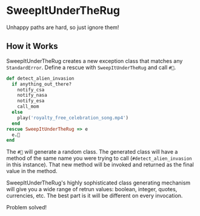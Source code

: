 # SweepItUnderTheRug

Unhappy paths are hard, so just ignore them!

## How it Works
SweepItUnderTheRug creates a new exception class that matches any `StandardError`. Define a rescue with `SweepItUnderTheRug` and call `#👀`.

```ruby
def detect_alien_invasion
  if anything_out_there?
    notify_csa
    notify_nasa 
    notify_esa
    call_mom
  else
    play('royalty_free_celebration_song.mp4')
  end
rescue SweepItUnderTheRug => e
  e.👀
end
```

The `#👀` will generate a random class. The generated class will have a method of the same name you were trying to call (`#detect_alien_invasion` in this instance). That new method will be invoked and returned as the final value in the method. 

SweepItUnderTheRug's highly sophisticated class generating mechanism will give you a wide range of retrun values: boolean, integer, quotes, currencies, etc. The best part is it will be different on every invocation.

Problem solved! 
